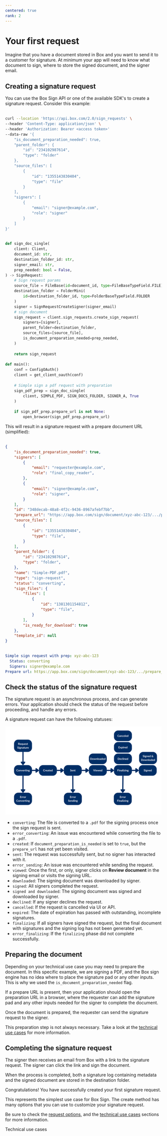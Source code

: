 ```yaml
---
centered: true
rank: 2
---
```


# Your first request

Imagine that you have a document stored in Box and you want to send it to a 
customer for signature. At minimum your app will need to know what document to 
sign, where to store the signed document, and the signer email.

## Creating a signature request

You can use the Box Sign API or one of the available SDK's to create a 
signature request. Consider this example:

<Tabs>
<Tab title='cURL'>

```bash

curl --location 'https://api.box.com/2.0/sign_requests' \
--header 'Content-Type: application/json' \
--header 'Authorization: Bearer <access token>'
--data-raw '{
    "is_document_preparation_needed": true,
    "parent_folder": {
        "id": "234102987614",
        "type": "folder"
    },
    "source_files": [
        {
            "id": "1355143830404",
            "type": "file"
        }
    ],
    "signers": [
        {
            "email": "signer@example.com",
            "role": "signer"
        }
    ]
}'

```

</Tab>
<Tab title='Python Gen SDK'>

```python

def sign_doc_single(
    client: Client,
    document_id: str,
    destination_folder_id: str,
    signer_email: str,
    prep_needed: bool = False,
) -> SignRequest:
    # Sign request params
    source_file = FileBase(id=document_id, type=FileBaseTypeField.FILE)
    destination_folder = FolderMini(
        id=destination_folder_id, type=FolderBaseTypeField.FOLDER
    )
    signer = SignRequestCreateSigner(signer_email)
    # sign document
    sign_request = client.sign_requests.create_sign_request(
        signers=[signer],
        parent_folder=destination_folder,
        source_files=[source_file],
        is_document_preparation_needed=prep_needed,
    )

    return sign_request

def main():
    conf = ConfigOAuth()
    client = get_client_oauth(conf)

    # Simple sign a pdf request with preparation
    sign_pdf_prep = sign_doc_single(
        client, SIMPLE_PDF, SIGN_DOCS_FOLDER, SIGNER_A, True
    )

    if sign_pdf_prep.prepare_url is not None:
        open_browser(sign_pdf_prep.prepare_url)

```

  </Tab>
</Tabs>

This will result in a signature request with a prepare document URL 
(simplified):

<Tabs>
<Tab title='cURL'>
    
```json

{
    "is_document_preparation_needed": true,
    "signers": [
        {
            "email": "requester@example.com",
            "role": "final_copy_reader",
        },
        {
            "email": "signer@example.com",
            "role": "signer",
        }
    ],
    "id": "348decab-48a8-4f2c-9436-8967afebf7bb",
    "prepare_url": "https://app.box.com/sign/document/xyz-abc-123/.../prepare_doc/",
    "source_files": [
        {
            "id": "1355143830404",
            "type": "file",
        }
    ],
    "parent_folder": {
        "id": "234102987614",
        "type": "folder",
    },
    "name": "Simple-PDF.pdf",
    "type": "sign-request",
    "status": "converting",
    "sign_files": {
        "files": [
            {
                "id": "1381301154812",
                "type": "file",
            }
        ],
        "is_ready_for_download": true
    },
    "template_id": null
}

```
    
</Tab>
<Tab title='Python Gen SDK'>

```YAML

Simple sign request with prep: xyz-abc-123
  Status: converting
  Signers: signer@example.com
Prepare url: https://app.box.com/sign/document/xyz-abc-123/.../prepare_doc/

```

</Tab>
</Tabs>

## Check the status of the signature request

The signature request is an asynchronous process, and can generate errors. 
Your application should check the status of the request before proceeding, and 
handle any errors. 

A signature request can have the following statuses:

![Signature flow](images/basic-sign-flow.png)

- `converting`: The file is converted to a `.pdf` for the signing process once
  the sign request is sent.
- `error_converting`: An issue was encountered while converting the file to a
  `.pdf`.
- `created`: If `document_preparation_is_needed` is set to `true`, but the
  `prepare_url` has not yet been visited.
- `sent`: The request was successfully sent, but no signer has interacted with
 it.
- `error_sending`: An issue was encountered while sending the request.
- `viewed`: Once the first, or only, signer clicks on **Review document** in
  the signing email or visits the signing URL.
- `downloaded`: The signing document was downloaded by signer.
- `signed`: All signers completed the request.
- `signed and downloaded`: The signing document was signed and downloaded by
 signer.
- `declined`: If any signer declines the request.
- `cancelled`: If the request is cancelled via UI or API.
- `expired`: The date of expiration has passed with outstanding, incomplete
  signatures.
- `finalizing`: If all signers have signed the request,
   but the final document with signatures and the signing
   log has not been generated yet.
- `error_finalizing`: If the `finalizing` phase did not complete successfully.

## Preparing the document

Depending on your technical use case you may need to prepare the document. In 
this specific example, we are signing a PDF, and the Box sign engine has no 
idea where to place the signature pad or any other inputs. This is why we used 
the `is_document_preparation_needed` flag.

If a prepare URL is present, then your application should open the preparation 
URL in a browser, where the requester can add the signature pad and any other 
inputs needed for the signer to complete the document.

Once the document is prepared, the requester can send the signature request to 
the signer.

This preparation step is not always necessary. Take a look at the [technical 
use cases][technical-use-cases] for more information.

## Completing the signature request

The signer then receives an email from Box with a link to the signature 
request. The signer can click the link and sign the document.

When the process is completed, both a signature log containing metadata and 
the signed document are stored in the destination folder.

Congratulations! You have successfully created your first signature request.

<Message type='notice'>
This represents the simplest use case for Box Sign. The create method has many 
options that you can use to customize your signature request.

Be sure to check the [request options][request-options], and the 
[technical use cases][technical-use-cases] sections for more 
information.
</Message>

<Next>Technical use cases</Next>

[request-options]:page://sign/request-options
[technical-use-cases]:page://sign/technical-use-cases